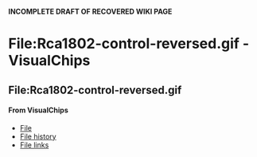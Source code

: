 **INCOMPLETE DRAFT OF RECOVERED WIKI PAGE**

# File:Rca1802-control-reversed.gif - VisualChips

## File:Rca1802-control-reversed.gif

#### From VisualChips

- [File](#file)
- [File history](#filehistory)
- [File links](#filelinks)

